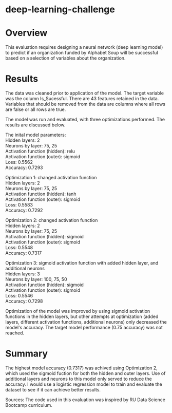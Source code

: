 # deep-learning-challenge

# Overview

This evaluation requires designing a neural network (deep learning model) to predict if an organization funded by Alphabet Soup will be successful based on a selection of variables about the organization. 

# Results

The data was cleaned prior to application of the model. The target variable was the column Is_Sucessful. There are 43 features retained in the data. Variables that should be removed from the data are columns where all rows are false or all rows are true.

The model was run and evaluated, with three optimizations performed. The results are discussed below.


The inital model parameters:   
    Hidden layers: 2   
    Neurons by layer: 75, 25   
    Activation function (hidden): relu   
    Activation function (outer): sigmoid   
    Loss: 0.5562   
    Accuracy: 0.7293   


Optimization 1: changed activation function   
    Hidden layers: 2   
    Neurons by layer: 75, 25   
    Activation function (hidden): tanh   
    Activation function (outer): sigmoid   
    Loss: 0.5583   
    Accuracy: 0.7292   

    
Optimization 2: changed activation function   
    Hidden layers: 2   
    Neurons by layer: 75, 25   
    Activation function (hidden): sigmoid   
    Activation function (outer): sigmoid   
    Loss: 0.5548   
    Accuracy: 0.7317       


Optimization 3: sigmoid activation function with added hidden layer, and additional neurons   
    Hidden layers: 3   
    Neurons by layer: 100, 75, 50   
    Activation function (hidden): sigmoid  
    Activation function (outer): sigmoid   
    Loss: 0.5546  
    Accuracy: 0.7298   
    
Optimization of the model was improved by using sigmoid activation functions in the hidden layers, but other attempts at optimization (added layers, different activation functions, additional neurons) only decreased the model's accuracy. The target model performance (0.75 accuracy) was not reached.   

# Summary

The highest model accuracy (0.7317) was achived using Optimization 2, which used the sigmoid fuction for both the hidden and outer layers. Use of additional layers and neurons to this model only served to reduce the accuracy. I would use a logistic regression model to train and evaluate the dataset to see if it can achieve better results.  


Sources: The code used in this evaluation was inspired by RU Data Science Bootcamp curriculum. 




